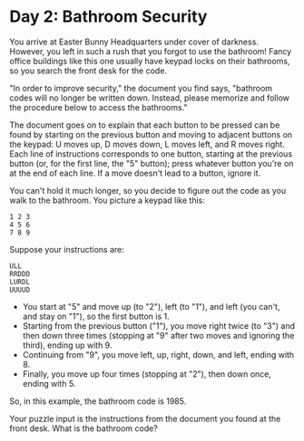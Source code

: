 Day 2: Bathroom Security
========================

You arrive at Easter Bunny Headquarters under cover of darkness. However, you
left in such a rush that you forgot to use the bathroom! Fancy office buildings
like this one usually have keypad locks on their bathrooms, so you search the
front desk for the code.

"In order to improve security," the document you find says, "bathroom codes
will no longer be written down. Instead, please memorize and follow the
procedure below to access the bathrooms."

The document goes on to explain that each button to be pressed can be found
by starting on the previous button and moving to adjacent buttons on the
keypad: U moves up, D moves down, L moves left, and R moves right. Each line
of instructions corresponds to one button, starting at the previous button
(or, for the first line, the "5" button); press whatever button you're on
at the end of each line. If a move doesn't lead to a button, ignore it.

You can't hold it much longer, so you decide to figure out the code as you
walk to the bathroom. You picture a keypad like this:

    1 2 3
    4 5 6
    7 8 9

Suppose your instructions are:

    ULL
    RRDDD
    LURDL
    UUUUD

* You start at "5" and move up (to "2"), left (to "1"), and left (you can't,
  and stay on "1"), so the first button is 1.
* Starting from the previous button ("1"), you move right twice (to "3") and
  then down three times (stopping at "9" after two moves and ignoring the
  third), ending up with 9.
* Continuing from "9", you move left, up, right, down, and left, ending with 8.
* Finally, you move up four times (stopping at "2"), then down once, ending
  with 5.

So, in this example, the bathroom code is 1985.

Your puzzle input is the instructions from the document you found at the front
desk. What is the bathroom code?


